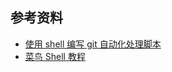 ## 参考资料

-   [使用 shell 编写 git 自动化处理脚本](https://juejin.cn/post/7145799136787300389#heading-26)
-   [菜鸟 Shell 教程](https://www.runoob.com/linux/linux-shell.html)
